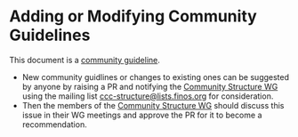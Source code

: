# Adding or Modifying Community Guidelines

This document is a [community guideline].

- New community guidlines or changes to existing ones can be suggested by anyone by raising a PR and notifying the [Community Structure WG] using the mailing list <ccc-structure@lists.finos.org> for consideration.
- Then the members of the [Community Structure WG] should discuss this issue in their WG meetings and approve the PR for it to become a recommendation.

[community guideline]: ./README.md
[Community Structure WG]: ../governance/community-structure.md#working-groups
